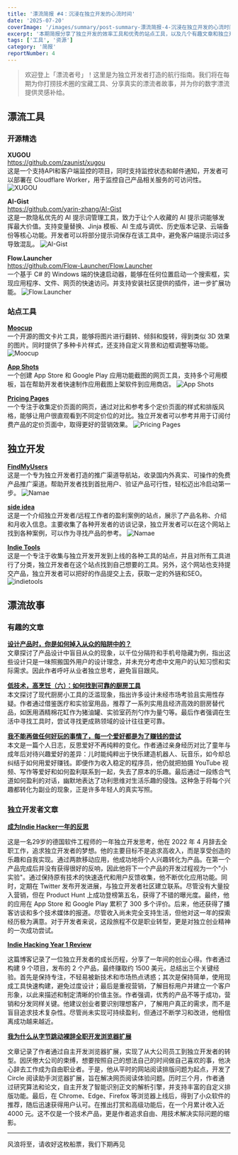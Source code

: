 ```yaml
---
title: '漂流简报 #4：沉浸在独立开发的心流时间'
date: '2025-07-20'
coverImage: '/images/summary/post-summary-漂流简报-4-沉浸在独立开发的心流时间.jpg'
excerpt: '本期简报分享了独立开发的效率工具和优秀的站点工具，以及几个有趣文章和独立开发者故事。'
tags: ['工具', '资源']
category: '简报'
reportNumber: 4
---
```


> 欢迎登上「漂流者号」！这里是为独立开发者打造的航行指南。我们将在每期为你打捞技术圈的宝藏工具、分享真实的漂流者故事，并为你的数字漂流提供灵感补给。

## 漂流工具

### 开源精选

**XUGOU**  
https://github.com/zaunist/xugou  
这是一个支持API和客户端监控的项目，同时支持监控状态和邮件通知，开发者可以部署在 Cloudflare Worker，用于监控自己产品相关服务的可访问性。
![XUGOU](/images/summary/post-summary-漂流简报-4-沉浸在独立开发的心流时间-XUGOU.jpg)

**AI-Gist**  
https://github.com/yarin-zhang/AI-Gist  
这是一款隐私优先的 AI 提示词管理工具，致力于让个人收藏的 AI 提示词能够发挥最大价值。支持变量替换、Jinja 模板、AI 生成与调优、历史版本记录、云端备份等核心功能。开发者可以将部分提示词保存在该工具中，避免客户端提示词过多导致混乱。
![AI-Gist](/images/summary/post-summary-漂流简报-4-沉浸在独立开发的心流时间-AI-Gist.jpg)

**Flow.Launcher**  
https://github.com/Flow-Launcher/Flow.Launcher  
一个基于 C# 的 Windows 端的快速启动器，能够在任何位置启动一个搜索框，实现应用程序、文件、网页的快速访问。并支持安装社区提供的插件，进一步扩展功能。
![Flow.Launcher](/images/summary/post-summary-漂流简报-4-沉浸在独立开发的心流时间-Flow-Launcher.jpg)

### 站点工具

**[Moocup](https://moocup.jaydip.me/)**  
一个开源的图文卡片工具，能够将图片进行翻转、倾斜和旋转，得到类似 3D 效果的图片。同时提供了多种卡片样式，还支持自定义背景和边框调整等功能。
![Moocup](/images/summary/post-summary-漂流简报-4-沉浸在独立开发的心流时间-Moocup.jpg)

**[App Shots](https://www.appshots.top/editor/)**  
一个创建 App Store 和 Google Play 应用功能截图的网页工具，支持多个可用模板，旨在帮助开发者快速制作应用截图上架软件到应用商店。
![App Shots](/images/summary/post-summary-漂流简报-4-沉浸在独立开发的心流时间-App-Shots.jpg)

**[Pricing Pages](https://pricingpages.design/)**  
一个专注于收集定价页面的网页，通过对比和参考多个定价页面的样式和排版风格，能够让用户很直观看到不同定价位的对比。独立开发者可以参考并用于订阅付费产品的定价页面中，取得更好的营销效果。
![Pricing Pages](/images/summary/post-summary-漂流简报-4-沉浸在独立开发的心流时间-Pricing-pages.jpg)

## 独立开发

**[FindMyUsers](https://findmyusers.ren/)**  
这是一个专为独立开发者打造的推广渠道导航站，收录国内外真实、可操作的免费产品推广渠道。帮助开发者找到首批用户、验证产品可行性，轻松迈出冷启动第一步。
![Namae](/images/summary/post-summary-漂流简报-4-沉浸在独立开发的心流时间-FindMyUsers.jpg)

**[side idea](https://sideidea.com/)**  
这是一个介绍独立开发者/远程工作者的盈利案例的站点，展示了产品名称、介绍和月收入信息。主要收集了各种开发者的访谈记录，独立开发者可以在这个网站上找到各种案例，可以作为寻找产品的参考。
![Namae](/images/summary/post-summary-漂流简报-4-沉浸在独立开发的心流时间-sideidea.jpg)

**[Indie Tools](https://www.indietools.work/)**  
这是一个专注于收集与独立开发开发到上线的各种工具的站点，并且对所有工具进行了分类，独立开发者在这个站点找到自己想要的工具。另外，这个网站也支持提交产品，独立开发者可以把好的作品提交上去，获取一定的外链和SEO。
![indietools](/images/summary/post-summary-漂流简报-4-沉浸在独立开发的心流时间-indietools.jpg)

## 漂流故事

### 有趣的文章

**[设计产品时，你是如何掉入从众的陷阱中的？](https://www.woshipm.com/pd/1500589.html)**  
文章探讨了产品设计中盲目从众的现象，以千位分隔符和手机号隐藏为例，指出这些设计只是一味照搬国外用户的设计理念，并未充分考虑中文用户的认知习惯和实际需求。因此作者呼吁从业者独立思考，避免盲目跟风。

**[低技术，高烹饪（六）：如何找到可靠的厨房工具](https://utgd.net/article/21149/)**  
本文探讨了现代厨房小工具的泛滥现象，指出许多设计未经市场考验且实用性存疑。作者通过借鉴医疗和实验室用品，推荐了一系列实用且经济高效的厨房替代品，如医用酒精棉花缸作为猪油罐、实验室药剂勺作为量勺等。最后作者强调在生活中寻找工具时，尝试寻找更成熟领域的设计往往更可靠。

**[我不能再做任何好玩的事情了，每一个爱好都是为了赚钱的尝试](https://www.bennettnotes.com/post/making-money-out-of-every-hobby/)**  
本文是一篇个人日志，反思爱好不再纯粹的变化。作者通过亲身经历对比了童年与成年后对待兴趣爱好的差异：儿时能纯粹出于快乐建造机器人、玩音乐，如今却总纠结于如何用爱好赚钱。即便作为收入稳定的程序员，他仍就把拍摄 YouTube 视频、写作等爱好和如何盈利联系到一起，失去了原本的乐趣。最后通过一段练合气道如何盈利的对话，幽默地表达了功利思维对生活乐趣的侵蚀。这种急于将每个兴趣都转化为副业的现象，正是许多年轻人的真实写照。

### 独立开发者文章

**[成为Indie Hacker一年的反思](https://code2u.io/blog/indie-hacker/)**  

这是一名29岁的德国软件工程师的一年独立开发思考，他在 2022 年 4 月辞去全职工作，追求独立开发者的梦想。他的主要目标不是追求高收入，而是享受创造的乐趣和自我实现。通过两款移动应用，他成功地将个人兴趣转化为产品。在第一个产品完成后并没有获得很好的反响，因此他将下一个产品的开发过程视为一个"小实验"。通过保持原有技术的快速迭代和用户反馈收集，他不断优化应用功能。同时，定期在 Twitter 发布开发进展，与独立开发者社区建立联系。尽管没有大量投入营销，但在 Product Hunt 上成功登榜第五名，获得了不错的曝光度。最终，他的应用在 App Store 和 Google Play 累积了 300 多个评价。后来，他还获得了播客访谈和多个技术媒体的报道。尽管收入尚未完全支持生活，但他对这一年的探索经历极为满意。对于开发者来说，这段旅程不仅是职业转型，更是对独立创业精神的一次成功尝试。

**[Indie Hacking Year 1 Review](https://t31k.medium.com/indie-hacking-year-1-review-0d695880ebfb)**  

这篇博客记录了一位独立开发者的成长历程，分享了一年间的创业心得。作者通过构建 9 个项目，发布的 2 个产品，最终赚取约 1500 美元，总结出三个关键经验。首先是保持专注，不轻易被新技术和市场热点诱惑；其次是保持简单，使用现成工具快速构建，避免过度设计；最后是重视营销，了解目标用户并建立一个客户形象，以此来描述和制定清晰的价值主张。作者强调，优秀的产品不等于成功，营销和分发同样关键。他建议创业者要识别理想客户，了解用户真正的需求，而不是盲目追求技术复杂性。尽管尚未实现可持续盈利，但通过不断学习和改进，他相信离成功越来越近。

**[我为什么从字节跳动裸辞全职开发浏览器扩展](https://mp.weixin.qq.com/s?__biz=Mzg4NDYwNjk2NA==&mid=2247483680&idx=1&sn=1797b7e6b02724abd02caf2865117801&chksm=cfb4d3bbf8c35aad173a1de7313e6b49d1f0fec3bd627b01a5aec768479887fa54934bfa4032&mpshare=1&scene=1&srcid=0314XxUXk5LuIVDw6P4D1yTJ&sharer_sharetime=1647247408010&sharer_shareid=499a00e1cb53b0df2fa10b0279edd40a#rd)**  

文章记录了作者通过自主开发浏览器扩展，实现了从大公司员工到独立开发者的转型。因厌倦大公司的束缚，想要按照自己的想法自己的时间做自己喜欢的事，他决心辞去工作成为自由职业者。于是，他从平时的网站阅读排版问题为起点，开发了 Circle 阅读助手浏览器扩展，旨在解决网页阅读体验问题。历时三个月，作者通过研究算法和论文，自主开发了智能识别正文的解析引擎，并支持丰富的自定义排版功能。最后，在 Chrome、Edge、Firefox 等浏览器上线后，得到了小众软件的推荐，随后迅速获得用户认可。在推出打赏和高级功能后，在一个月累计收入近 4000 元。这不仅是一个技术产品，更是作者追求自由、用技术解决实际问题的缩影。

---

风浪将至，请收好这枚船票，我们下期再见
